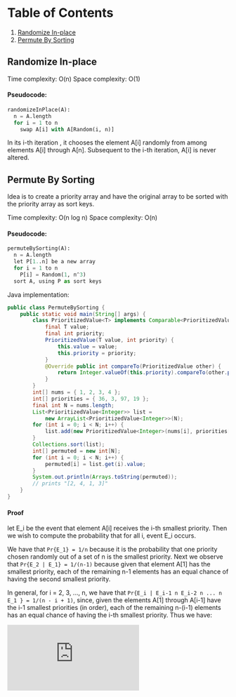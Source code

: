 # Table of Contents
1. [Randomize In-place](#randomize_in_place)
2. [Permute By Sorting](#permute_by_sorting)

<a name="randomize_in_place"></a>
## Randomize In-place
Time complexity: O(n)
Space complexity: O(1)

#### Pseudocode:
```python
randomizeInPlace(A):
  n = A.length
  for i = 1 to n
    swap A[i] with A[Random(i, n)]
```

In its i-th iteration , it chooses the element A[i] randomly from among elements A[i] through A[n]. Subsequent to the i-th iteration, A[i] is never altered.

<a name="permute_by_sorting"></a>
## Permute By Sorting
Idea is to create a priority array and have the original array to be sorted with the priority array as sort keys.

Time complexity: O(n log n)
Space complexity: O(n)

#### Pseudocode:
```python
permuteBySorting(A):
  n = A.length
  let P[1..n] be a new array
  for i = 1 to n
    P[i] = Random(1, n^3)
  sort A, using P as sort keys
```

Java implementation:
```java
public class PermuteBySorting {
    public static void main(String[] args) {
        class PrioritizedValue<T> implements Comparable<PrioritizedValue<T>> {
            final T value;
            final int priority;
            PrioritizedValue(T value, int priority) {
                this.value = value;
                this.priority = priority;
            }
            @Override public int compareTo(PrioritizedValue other) {
                return Integer.valueOf(this.priority).compareTo(other.priority);
            }           
        }
        int[] nums = { 1, 2, 3, 4 };
        int[] priorities = { 36, 3, 97, 19 };
        final int N = nums.length;
        List<PrioritizedValue<Integer>> list =
            new ArrayList<PrioritizedValue<Integer>>(N);
        for (int i = 0; i < N; i++) {
            list.add(new PrioritizedValue<Integer>(nums[i], priorities[i]));
        }
        Collections.sort(list);
        int[] permuted = new int[N];
        for (int i = 0; i < N; i++) {
            permuted[i] = list.get(i).value;
        }
        System.out.println(Arrays.toString(permuted));
        // prints "[2, 4, 1, 3]"
    }
}
```

#### Proof
let E_i be the event that element A[i] receives the i-th smallest priority. Then we wish to compute the probability that for all i, event E_i occurs.

We have that `Pr{E_1} = 1/n` because it is the probability that one priority chosen randomly out of a set of n is the smallest priority. Next we observe that `Pr{E_2 | E_1} = 1/(n-1)` because given that element A[1] has the smallest priority, each of the remaining n-1 elements has an equal chance of having the second smallest priority.

In general, for i = 2, 3, ..., n, we have that `Pr{E_i | E_i-1 n E_i-2 n ... n E_1 } = 1/(n - i + 1)`, since, given the elements A[1] through A[i-1] have the i-1 smallest priorities (in order), each of the remaining n-(i-1) elements has an equal chance of having the i-th smallest priority. Thus we have:

![equation](http://latex.codecogs.com/gif.latex?%5Cbegin%7Balign*%7DPr%5Cleft%20%5C%7B%20E_1%20%5Ccap%20E_2%20%5Ccap%20...%20%5Ccap%20E_%7Bn-1%7D%20%5Ccap%20E_%7Bn%7D%20%5Cright%20%5C%7D%20%26%3D%20%28%5Cfrac%7B1%7D%7Bn%7D%29%28%5Cfrac%7B1%7D%7Bn-1%7D%29...%28%5Cfrac%7B1%7D%7B2%7D%29%28%5Cfrac%7B1%7D%7B1%7D%29%20%5C%5C%20%26%3D%20%5Cfrac%7B1%7D%7Bn%21%7D%20%5C%5C%20%5Cend%7Balign*%7D)
